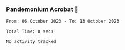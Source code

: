 ### Pandemonium Acrobat 🤸

<!--START_SECTION:waka-->

```all_time
From: 06 October 2023 - To: 13 October 2023

Total Time: 0 secs

No activity tracked
```

<!--END_SECTION:waka-->
